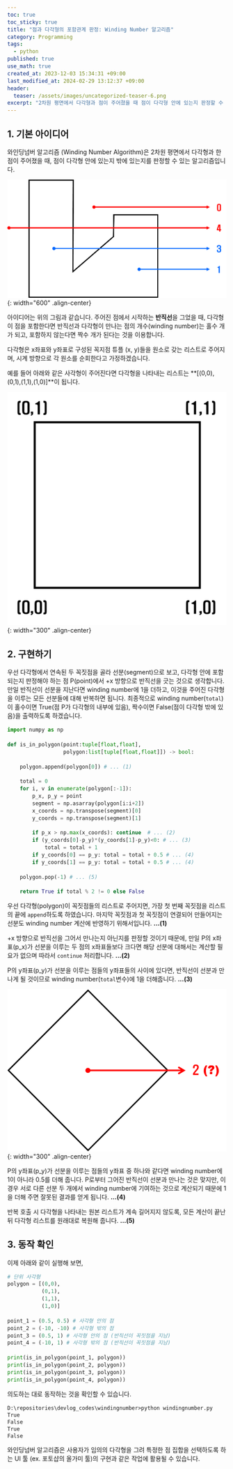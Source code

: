 ```yaml
---
toc: true
toc_sticky: true
title: "점과 다각형의 포함관계 판정: Winding Number 알고리즘"
category: Programming
tags:
  - python
published: true
use_math: true
created_at: 2023-12-03 15:34:31 +09:00
last_modified_at: 2024-02-29 13:12:37 +09:00
header:
  teaser: /assets/images/uncategorized-teaser-6.png
excerpt: "2차원 평면에서 다각형과 점이 주어졌을 때 점이 다각형 안에 있는지 판정할 수 있는 Winding Number 알고리즘을 구현해 봅니다"
---
```


## 1. 기본 아이디어

와인딩넘버 알고리즘 (Winding Number Algorithm)은 2차원 평면에서 다각형과 한 점이 주어졌을 때, 점이 다각형 안에 있는지 밖에 있는지를 판정할 수 있는 알고리즘입니다.

![](/assets/images/20231203-winding-number-algorithm.png){: width="600" .align-center}

아이디어는 위의 그림과 같습니다. 주어진 점에서 시작하는 **반직선**을 그었을 때, 다각형이 점을 포함한다면 반직선과 다각형이 만나는 점의 개수(winding number)는 홀수 개가 되고, 포함하지 않는다면 짝수 개가 된다는 것을 이용합니다.

다각형은 x좌표와 y좌표로 구성된 꼭지점 튜플 (x, y)들을 원소로 갖는 리스트로 주어지며, 시계 방향으로 각 원소를 순회한다고 가정하겠습니다.

예를 들어 아래와 같은 사각형이 주어진다면 다각형을 나타내는 리스트는 **[(0,0),(0,1),(1,1),(1,0)]**이 됩니다.

![](/assets/images/20231203-square-example.png){: width="300" .align-center}

## 2. 구현하기

우선 다각형에서 연속된 두 꼭짓점을 골라 선분(segment)으로 보고, 다각형 안에 포함되는지 판정해야 하는 점 P(point)에서 +x 방향으로 반직선을 긋는 것으로 생각합니다. 만일 반직선이 선분을 지난다면 winding number에 1을 더하고, 이것을 주어진 다각형을 이루는 모든 선분들에 대해 반복하면 됩니다. 최종적으로 winding number(`total`)이 홀수이면 True(점 P가 다각형의 내부에 있음), 짝수이면 False(점이 다각형 밖에 있음)을 출력하도록 하겠습니다.

```python
import numpy as np

def is_in_polygon(point:tuple[float,float],
                  polygon:list[tuple[float,float]]) -> bool:

    polygon.append(polygon[0]) # ... (1)

    total = 0
    for i, v in enumerate(polygon[:-1]):
        p_x, p_y = point
        segment = np.asarray(polygon[i:i+2])
        x_coords = np.transpose(segment)[0]
        y_coords = np.transpose(segment)[1]

        if p_x > np.max(x_coords): continue  # ... (2)
        if (y_coords[0]-p_y)*(y_coords[1]-p_y)<0: # ... (3)
            total = total + 1
        if y_coords[0] == p_y: total = total + 0.5 # ... (4)
        if y_coords[1] == p_y: total = total + 0.5 # ... (4)

    polygon.pop(-1) # ... (5)

    return True if total % 2 != 0 else False
```

우선 다각형(polygon)이 꼭짓점들의 리스트로 주어지면, 가장 첫 번째 꼭짓점을 리스트의 끝에 `append`하도록 하였습니다. 마지막 꼭짓점과 첫 꼭짓점이 연결되어 만들어지는 선분도 winding number 계산에 반영하기 위해서입니다. **...(1)**

+x 방향으로 반직선을 그어서 만나는지 아닌지를 판정할 것이기 때문에, 만일 P의 x좌표(p_x)가 선분을 이루는 두 점의 x좌표들보다 크다면 해당 선분에 대해서는 계산할 필요가 없으며 따라서 `continue` 처리합니다. **...(2)**

P의 y좌표(p_y)가 선분을 이루는 점들의 y좌표들의 사이에 있다면, 반직선이 선분과 만나게 될 것이므로 winding number(`total`변수)에 1을 더해줍니다. **...(3)**

![](/assets/images/20231203-square-cornercase.png){: width="300" .align-center}

P의 y좌표(p_y)가 선분을 이루는 점들의 y좌표 중 하나와 같다면 winding number에 1이 아니라 0.5를 더해 줍니다. P로부터 그어진 반직선이 선분과 만나는 것은 맞지만, 이 경우 서로 다른 선분 두 개에서 winding number에 기여하는 것으로 계산되기 때문에 1을 더해 주면 잘못된 결과를 얻게 됩니다. **...(4)**

반복 호출 시 다각형을 나타내는 원본 리스트가 계속 길어지지 않도록, 모든 계산이 끝난 뒤 다각형 리스트를 원래대로 복원해 줍니다. **...(5)**

## 3. 동작 확인

이제 아래와 같이 실행해 보면,

```python
# 단위 사각형
polygon = [(0,0),
           (0,1),
           (1,1),
           (1,0)]

point_1 = (0.5, 0.5) # 사각형 안의 점
point_2 = (-10, -10) # 사각형 밖의 점
point_3 = (0.5, 1) # 사각형 안의 점 (반직선이 꼭짓점을 지남)
point_4 = (-10, 1) # 사각형 밖의 점 (반직선이 꼭짓점을 지남)

print(is_in_polygon(point_1, polygon))
print(is_in_polygon(point_2, polygon))
print(is_in_polygon(point_3, polygon))
print(is_in_polygon(point_4, polygon))
```

의도하는 대로 동작하는 것을 확인할 수 있습니다.

```
D:\repositories\devlog_codes\windingnumber>python windingnumber.py
True
False
True
False
```

와인딩넘버 알고리즘은 사용자가 임의의 다각형을 그려 특정한 점 집합을 선택하도록 하는 UI 툴 (ex. 포토샵의 올가미 툴)의 구현과 같은 작업에 활용될 수 있습니다.

